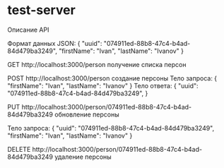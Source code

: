 # test-server
Описание API

Формат данных JSON: 
{
  "uuid": "074911ed-88b8-47c4-b4ad-84d479ba3249",
  "firstName": "Ivan",
  "lastName": "Ivanov"
}

GET http://localhost:3000/person
получение списка персон

POST http://localhost:3000/person
создание персоны 
Тело запроса:
{
  "firstName": "Ivan",
  "lastName": "Ivanov"
}
Тело ответа: 
{
  "uuid": "074911ed-88b8-47c4-b4ad-84d479ba3249",
}

PUT http://localhost:3000/person/074911ed-88b8-47c4-b4ad-84d479ba3249
обновление персоны

Тело запроса:
{
  "uuid": "074911ed-88b8-47c4-b4ad-84d479ba3249",
  "firstName": "Ivan",
  "lastName": "Ivanov"
}

DELETE http://localhost:3000/person/074911ed-88b8-47c4-b4ad-84d479ba3249
удаление персоны
